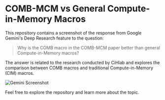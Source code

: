 # COMB-MCM vs General Compute-in-Memory Macros

This repository contains a screenshot of the response from Google Gemini's Deep Research feature to the question:

> Why is the COMB macro in the COMB-MCM paper better than general Compute-in-Memory macros?

The answer is related to the research conducted by CiHlab and explores the comparison between COMB macros and traditional Compute-in-Memory (CIM) macros.

![Gemini Screenshot](gemini2.png)

Feel free to explore the repository and learn more about the topic.
